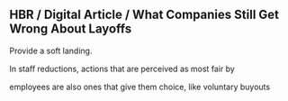 ## HBR / Digital Article / What Companies Still Get Wrong About Layoffs

Provide a soft landing.

In staﬀ reductions, actions that are perceived as most fair by

employees are also ones that give them choice, like voluntary buyouts